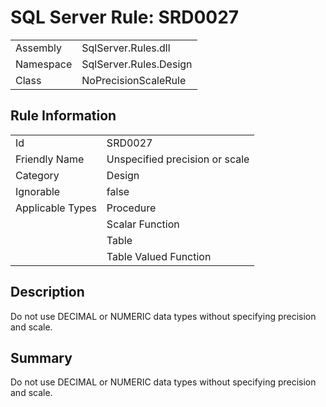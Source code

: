 [This document is automatically generated. All changed made to it WILL be lost]: <>  
  
# SQL Server Rule: SRD0027  
  
|    |    |
|----|----|
| Assembly | SqlServer.Rules.dll   |
| Namespace | SqlServer.Rules.Design |
| Class | NoPrecisionScaleRule |
  
## Rule Information  
  
|    |    |
|----|----|
| Id | SRD0027 |
| Friendly Name | Unspecified precision or scale |
| Category | Design |
| Ignorable | false |
| Applicable Types | Procedure  |
|   | Scalar Function |
|   | Table |
|   | Table Valued Function |
  
## Description  
  
Do not use DECIMAL or NUMERIC data types without specifying precision and scale.  
  
## Summary  
  
Do not use DECIMAL or NUMERIC data types without specifying precision and scale.  


